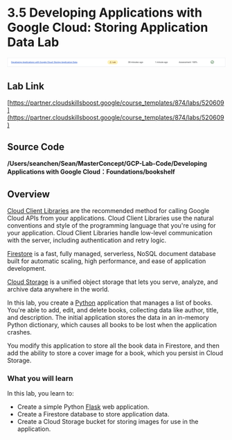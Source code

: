 # 3.5 Developing Applications with Google Cloud: Storing Application Data Lab

![gh](https://raw.githubusercontent.com/SeanChenR/img_gif/main/myimage/1741704448000tbfyvi.png)
## Lab Link

[https://partner.cloudskillsboost.google/course_templates/874/labs/520609](https://partner.cloudskillsboost.google/course_templates/874/labs/520609)
## Source Code

**/Users/seanchen/Sean/MasterConcept/GCP-Lab-Code/Developing Applications with Google Cloud：Foundations/bookshelf**
## Overview

[Cloud Client Libraries](https://cloud.google.com/apis/docs/client-libraries-explained) are the recommended method for calling Google Cloud APIs from your applications. Cloud Client Libraries use the natural conventions and style of the programming language that you're using for your application. Cloud Client Libraries handle low-level communication with the server, including authentication and retry logic.

[Firestore](https://cloud.google.com/firestore/docs/) is a fast, fully managed, serverless, NoSQL document database built for automatic scaling, high performance, and ease of application development.

[Cloud Storage](https://cloud.google.com/storage/docs/) is a unified object storage that lets you serve, analyze, and archive data anywhere in the world.

In this lab, you create a [Python](https://www.python.org/) application that manages a list of books. You're able to add, edit, and delete books, collecting data like author, title, and description. The initial application stores the data in an in-memory Python dictionary, which causes all books to be lost when the application crashes.

You modify this application to store all the book data in Firestore, and then add the ability to store a cover image for a book, which you persist in Cloud Storage.

### What you will learn

In this lab, you learn to:

- Create a simple Python [Flask](https://flask.palletsprojects.com/) web application.
- Create a Firestore database to store application data.
- Create a Cloud Storage bucket for storing images for use in the application.
